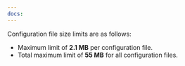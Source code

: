 ```yaml
---
docs:
---
```


Configuration file size limits are as follows:
* Maximum limit of **2.1 MB** per configuration file.
* Total maximum limit of **55 MB** for all configuration files.